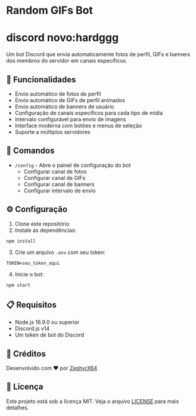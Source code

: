 # Random GIFs Bot
# discord novo:hardggg

Um bot Discord que envia automaticamente fotos de perfil, GIFs e banners dos membros do servidor em canais específicos.

## 🌟 Funcionalidades

- Envio automático de fotos de perfil
- Envio automático de GIFs de perfil animados
- Envio automático de banners de usuário
- Configuração de canais específicos para cada tipo de mídia
- Intervalo configurável para envio de imagens
- Interface moderna com botões e menus de seleção
- Suporte a múltiplos servidores

## 🚀 Comandos

- `/config` - Abre o painel de configuração do bot
  - Configurar canal de fotos
  - Configurar canal de GIFs
  - Configurar canal de banners
  - Configurar intervalo de envio

## ⚙️ Configuração

1. Clone este repositório
2. Instale as dependências:
```bash
npm install
```
3. Crie um arquivo `.env` com seu token:
```env
TOKEN=seu_token_aqui
```
4. Inicie o bot:
```bash
npm start
```

## 📋 Requisitos

- Node.js 16.9.0 ou superior
- Discord.js v14
- Um token de bot do Discord

## 🤝 Créditos

Desenvolvido com ❤️ por [ZephyrX64](https://github.com/ZephyrX64)

## 📝 Licença

Este projeto está sob a licença MIT. Veja o arquivo [LICENSE](LICENSE) para mais detalhes. 
